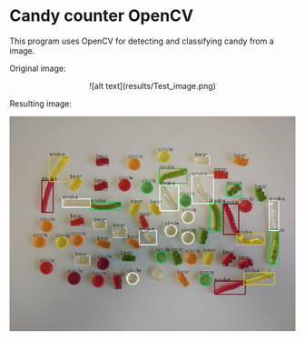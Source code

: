 # Candy counter OpenCV
This program uses OpenCV for detecting and classifying candy from a image.

Original image:

<p align="center">
![alt text](results/Test_image.png)
</p>

Resulting image:

![alt text](results/Test_image_result.png)


